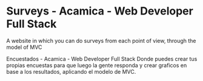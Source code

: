 # Surveys - Acamica - Web Developer Full Stack
A website in which you can do surveys from each point of view, through the model of MVC

Encuestados - Acamica - Web Developer Full Stack
Donde puedes crear tus propias encuestas para que luego la gente responda y crear graficos en base a los resultados, aplicando el modelo de MVC.

